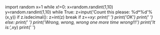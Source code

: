 import random
x=1
while x!=0:
    x=random.randint(1,10)
    y=random.randint(1,10)
    while True:
        z=input('Count this please: %d*%d'%(x,y))
        if z.isdecimal():
            z=int(z)
            break
    if z==x*y:
        print('   ')
        print('OK')
        print('   ')
    else:
        print('   ')
        print('Wrong, wrong, wrong one more time wrong!!!')
        print('It is:',x*y)
        print('   ')